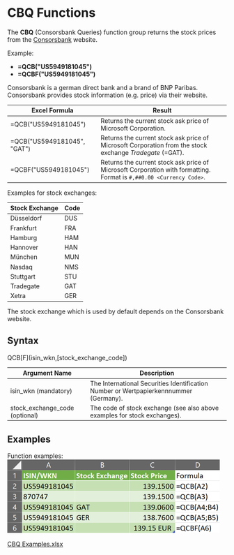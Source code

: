 # CBQ Functions

The **CBQ** (Consorsbank Queries) function group returns the stock prices from the [Consorsbank](https://www.consorsbank.de) website.

Example:

* **=QCB("US5949181045")**
* **=QCBF("US5949181045")**

Consorsbank is a german direct bank and a brand of BNP Paribas.
Consorsbank provides stock information (e.g. price) via their website.

| Excel Formula               | Result                                                       |
| --------------------------- | ------------------------------------------------------------ |
| =QCB("US5949181045")        | Returns the current stock ask price of Microsoft Corporation. |
| =QCB("US5949181045", "GAT") | Returns the current stock ask price of Microsoft Corporation from the stock exchange *Tradegate* (=GAT). |
| =QCBF("US5949181045")       | Returns the current stock ask price of Microsoft Corporation with formatting. Format is `#,##0.00 <Currency Code>`. |

Examples for stock exchanges:

| Stock Exchange | Code |
| -------------- | ---- |
| Düsseldorf     | DUS  |
| Frankfurt      | FRA  |
| Hamburg        | HAM  |
| Hannover       | HAN  |
| München        | MUN  |
| Nasdaq         | NMS  |
| Stuttgart      | STU  |
| Tradegate      | GAT  |
| Xetra          | GER  |

The stock exchange which is used by default depends on the Consorsbank website.



## Syntax

QCB\[F\](isin_wkn,[stock_exchange_code])

| Argument Name                  | Description                                                  |
| ------------------------------ | ------------------------------------------------------------ |
| isin_wkn (mandatory)           | The International Securities Identification Number or Wertpapierkennnummer (Germany). |
| stock_exchange_code (optional) | The code of stock exchange (see also above examples for stock exchanges). |



## Examples

Function examples:
<img src="Images/CBQ.md - CBQ Examples.png" style="zoom:50%;" />

<a href="Attachments/CBQ Examples.xlsx">CBQ Examples.xlsx</a>